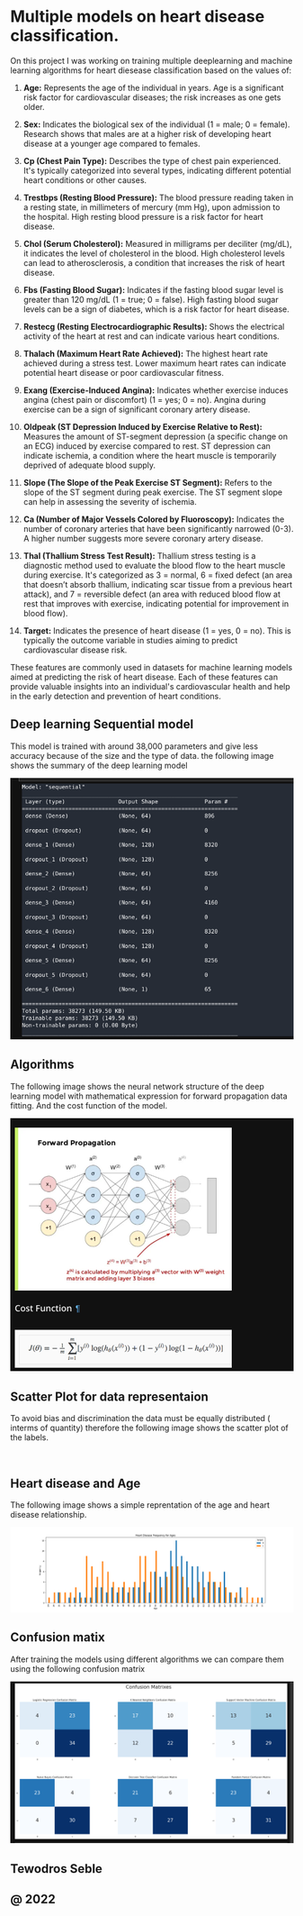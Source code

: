 # Multiple models on heart disease classification. 

On this project I was working on training multiple deeplearning and machine learning algorithms for heart diesease classification based on the values of: 


1. **Age:** Represents the age of the individual in years. Age is a significant risk factor for cardiovascular diseases; the risk increases as one gets older.

2. **Sex:** Indicates the biological sex of the individual (1 = male; 0 = female). Research shows that males are at a higher risk of developing heart disease at a younger age compared to females.

3. **Cp (Chest Pain Type):** Describes the type of chest pain experienced. It's typically categorized into several types, indicating different potential heart conditions or other causes.

4. **Trestbps (Resting Blood Pressure):** The blood pressure reading taken in a resting state, in millimeters of mercury (mm Hg), upon admission to the hospital. High resting blood pressure is a risk factor for heart disease.

5. **Chol (Serum Cholesterol):** Measured in milligrams per deciliter (mg/dL), it indicates the level of cholesterol in the blood. High cholesterol levels can lead to atherosclerosis, a condition that increases the risk of heart disease.

6. **Fbs (Fasting Blood Sugar):** Indicates if the fasting blood sugar level is greater than 120 mg/dL (1 = true; 0 = false). High fasting blood sugar levels can be a sign of diabetes, which is a risk factor for heart disease.

7. **Restecg (Resting Electrocardiographic Results):** Shows the electrical activity of the heart at rest and can indicate various heart conditions.

8. **Thalach (Maximum Heart Rate Achieved):** The highest heart rate achieved during a stress test. Lower maximum heart rates can indicate potential heart disease or poor cardiovascular fitness.

9. **Exang (Exercise-Induced Angina):** Indicates whether exercise induces angina (chest pain or discomfort) (1 = yes; 0 = no). Angina during exercise can be a sign of significant coronary artery disease.

10. **Oldpeak (ST Depression Induced by Exercise Relative to Rest):** Measures the amount of ST-segment depression (a specific change on an ECG) induced by exercise compared to rest. ST depression can indicate ischemia, a condition where the heart muscle is temporarily deprived of adequate blood supply.

11. **Slope (The Slope of the Peak Exercise ST Segment):** Refers to the slope of the ST segment during peak exercise. The ST segment slope can help in assessing the severity of ischemia.

12. **Ca (Number of Major Vessels Colored by Fluoroscopy):** Indicates the number of coronary arteries that have been significantly narrowed (0-3). A higher number suggests more severe coronary artery disease.

13. **Thal (Thallium Stress Test Result):** Thallium stress testing is a diagnostic method used to evaluate the blood flow to the heart muscle during exercise. It's categorized as 3 = normal, 6 = fixed defect (an area that doesn’t absorb thallium, indicating scar tissue from a previous heart attack), and 7 = reversible defect (an area with reduced blood flow at rest that improves with exercise, indicating potential for improvement in blood flow).

14. **Target:** Indicates the presence of heart disease (1 = yes, 0 = no). This is typically the outcome variable in studies aiming to predict cardiovascular disease risk.

These features are commonly used in datasets for machine learning models aimed at predicting the risk of heart disease. Each of these features can provide valuable insights into an individual's cardiovascular health and help in the early detection and prevention of heart conditions.

## Deep learning Sequential model 
This model is trained with around 38,000 parameters and give less accuracy because of the size and the type of data. 
the following image shows the summary of the deep learning model 

<img src="https://github.com/tewodrosseble/heart-disease-classification-multiple-models/blob/main/model.png">


## Algorithms 
The following image shows the neural network structure of the deep learning model with mathematical expression for forward propagation data fitting. And the cost function of the model.

<img src="https://github.com/tewodrosseble/heart-disease-classification-multiple-models/blob/main/algorithms.png">

## Scatter Plot for data representaion 
To avoid bias and discrimination the data must be equally distributed ( interms of quantity) therefore the following image shows the scatter plot of the labels. 

<img scr="https://github.com/tewodrosseble/heart-disease-classification-multiple-models/blob/main/scatter.png">

## Heart disease and Age 
The following image shows a simple reprentation of the age and heart disease relationship. 

<img src="https://github.com/tewodrosseble/heart-disease-classification-multiple-models/blob/main/heartDiseaseAndAges.png">

## Confusion matix 

After training the models using different algorithms we can compare them using the following confusion matrix

<img src="https://github.com/tewodrosseble/heart-disease-classification-multiple-models/blob/main/confusion.png">


## Tewodros Seble 
## @ 2022
